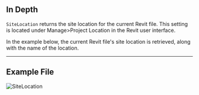 ## In Depth
`SiteLocation` returns the site location for the current Revit file. This setting is located under Manage>Project Location in the Revit user interface.

In the example below, the current Revit file's site location is retrieved, along with the name of the location.
___
## Example File

![SiteLocation](./DSRevitNodesUI.SiteLocation_img.jpg)
